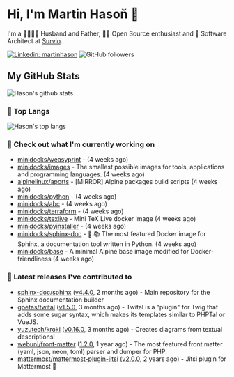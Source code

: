 # Hi, I'm Martin Hasoň 👋

I'm a 👨‍👩‍👧‍👦 Husband and Father, 🧑‍💻 Open Source enthusiast and 📐 Software Architect at [Survio](https://www.survio.com).

[![Linkedin: martinhason](https://img.shields.io/badge/-Martin%20Hasoň-blue?style=flat-square&logo=Linkedin&logoColor=white&link=https://www.linkedin.com/in/martinhason/)](https://www.linkedin.com/in/martinhason/)
![GitHub followers](https://img.shields.io/github/followers/hason?label=Follow&style=social)


## My GitHub Stats
![Hason's github stats](https://github-readme-stats.vercel.app/api?username=hason&show_icons=true&include_all_commits=true&theme=dracula&hide_border=true&hide_title=true)

### 💾 Top Langs
![Hason's top langs](https://github-readme-stats.vercel.app/api/top-langs/?username=hason&layout=compact&theme=dracula&hide_border=true&hide_title=true)

### 👷 Check out what I'm currently working on

- [minidocks/weasyprint](https://github.com/minidocks/weasyprint) -  (4 weeks ago)
- [minidocks/images](https://github.com/minidocks/images) - The smallest possible images for tools, applications and programming languages. (4 weeks ago)
- [alpinelinux/aports](https://github.com/alpinelinux/aports) - [MIRROR] Alpine packages build scripts (4 weeks ago)
- [minidocks/python](https://github.com/minidocks/python) -  (4 weeks ago)
- [minidocks/abc](https://github.com/minidocks/abc) -  (4 weeks ago)
- [minidocks/terraform](https://github.com/minidocks/terraform) -  (4 weeks ago)
- [minidocks/texlive](https://github.com/minidocks/texlive) - Mini TeX Live docker image (4 weeks ago)
- [minidocks/pyinstaller](https://github.com/minidocks/pyinstaller) -  (4 weeks ago)
- [minidocks/sphinx-doc](https://github.com/minidocks/sphinx-doc) - 🐋 📚 The most featured Docker image for Sphinx, a documentation tool written in Python.  (4 weeks ago)
- [minidocks/base](https://github.com/minidocks/base) - A minimal Alpine base image modified for Docker-friendliness (4 weeks ago)

### 🔭 Latest releases I've contributed to

- [sphinx-doc/sphinx](https://github.com/sphinx-doc/sphinx) ([v4.4.0](https://github.com/sphinx-doc/sphinx/releases/tag/v4.4.0), 2 months ago) - Main repository for the Sphinx documentation builder
- [goetas/twital](https://github.com/goetas/twital) ([v1.5.0](https://github.com/goetas/twital/releases/tag/v1.5.0), 3 months ago) - Twital is a &#34;plugin&#34; for Twig that adds some sugar syntax, which makes its templates similar to PHPTal or VueJS.
- [yuzutech/kroki](https://github.com/yuzutech/kroki) ([v0.16.0](https://github.com/yuzutech/kroki/releases/tag/v0.16.0), 3 months ago) - Creates diagrams from textual descriptions!
- [webuni/front-matter](https://github.com/webuni/front-matter) ([1.2.0](https://github.com/webuni/front-matter/releases/tag/1.2.0), 1 year ago) - The most featured front matter (yaml, json, neon, toml) parser and dumper for PHP.
- [mattermost/mattermost-plugin-jitsi](https://github.com/mattermost/mattermost-plugin-jitsi) ([v2.0.0](https://github.com/mattermost/mattermost-plugin-jitsi/releases/tag/v2.0.0), 2 years ago) - Jitsi plugin for Mattermost :electric_plug:
